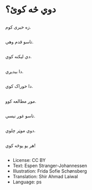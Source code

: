 # دوي څه کوئ؟

##
زه خبری کوم.

##
تاسو قدم وهي.

##
دي لیکنه کوي.

##
دا بیدیږي.

##
دا خوراک کوي.

##
موږ مطالعه کوو.

##
تاسو غوږ نیسي.

##
دوي موټر چلوي.

##
هر یو یوڅه کوي!

##
* License: CC BY
* Text: Espen Stranger-Johannessen
* Illustration: Frida Sofie Schønsberg
* Translation: Shir Ahmad Laiwal
* Language: ps
